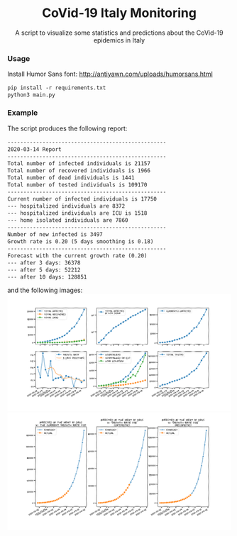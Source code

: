 <div align="center">

# CoVid-19 Italy Monitoring

A script to visualize some statistics and predictions about the CoVid-19 epidemics in Italy
</div>

### Usage
Install Humor Sans font: http://antiyawn.com/uploads/humorsans.html
```shell script
pip install -r requirements.txt
python3 main.py
```


### Example
The script produces the following report:
```
--------------------------------------------------
2020-03-14 Report
--------------------------------------------------
Total number of infected individuals is 21157
Total number of recovered individuals is 1966
Total number of dead individuals is 1441
Total number of tested individuals is 109170
--------------------------------------------------
Current number of infected individuals is 17750
--- hospitalized individuals are 8372
--- hospitalized individuals are ICU is 1518
--- home isolated individuals are 7860
--------------------------------------------------
Number of new infected is 3497
Growth rate is 0.20 (5 days smoothing is 0.18)
--------------------------------------------------
Forecast with the current growth rate (0.20)
--- after 3 days: 36378
--- after 5 days: 52212
--- after 10 days: 128851
```

and the following images:
![stats][example]
![forecast][forecast]

[example]: example.png
[forecast]: forecast.png
